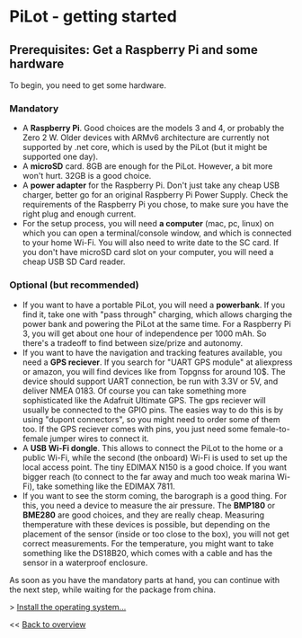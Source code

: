 # PiLot - getting started
## Prerequisites: Get a Raspberry Pi and some hardware
To begin, you need to get some hardware.

### Mandatory
- A **Raspberry Pi**. Good choices are the models 3 and 4, or probably the Zero 2 W. Older devices with ARMv6 architecture are currently not supported by .net core, which is used by the PiLot (but it might be supported one day).
- A **microSD** card. 8GB are enough for the PiLot. However, a bit more won't hurt. 32GB is a good choice. 
- A **power adapter** for the Raspberry Pi. Don't just take any cheap USB charger, better go for an original Raspberry Pi Power Supply. Check the requirements of the Raspberry Pi you chose, to make sure you have the right plug and enough current.
- For the setup process, you will need **a computer** (mac, pc, linux) on which you can open a terminal/console window, and which is connected to your home Wi-Fi. You will also need to write date to the SC card. If you don't have microSD card slot on your computer, you will need a cheap USB SD Card reader. 

### Optional (but recommended)
- If you want to have a portable PiLot, you will need a **powerbank**. If you find it, take one with "pass through" charging, which allows charging the power bank and powering the PiLot at the same time. For a Raspberry Pi 3, you will get about one hour of independence per 1000 mAh. So there's a tradeoff to find between size/prize and autonomy.
- If you want to have the navigation and tracking features available, you need a **GPS reciever**. If you search for "UART GPS module" at aliexpress or amazon, you will find devices like from Topgnss for around 10$. The device should support UART connection, be run with 3.3V or 5V, and deliver NMEA 0183. Of course you can take something more sophisticated like the Adafruit Ultimate GPS. The gps reciever will usually be connected to the GPIO pins. The easies way to do this is by using "dupont connectors", so you might need to order some of them too. If the GPS reciever comes with pins, you just need some female-to-female jumper wires to connect it.
- A **USB Wi-Fi dongle**. This allows to connect the PiLot to the home or a public Wi-Fi, while the second (the onboard) Wi-Fi is used to set up the local access point. The tiny EDIMAX N150 is a good choice. If you want bigger reach (to connect to the far away and much too weak marina Wi-Fi), take something like the EDIMAX 7811.
- If you want to see the storm coming, the barograph is a good thing. For this, you need a device to measure the air pressure. The **BMP180** or **BME280** are good choices, and they are really cheap. Measuring themperature with these devices is possible, but depending on the placement of the sensor (inside or too close to the box), you will not get correct measurements. For the temperature, you might want to take something like the DS18B20, which comes with a cable and has the sensor in a waterproof enclosure. 

As soon as you have the mandatory parts at hand, you can continue with the next step, while waiting for the package from china. 

\> [Install the operating system...](basics.md)

<< [Back to overview](user.md)
